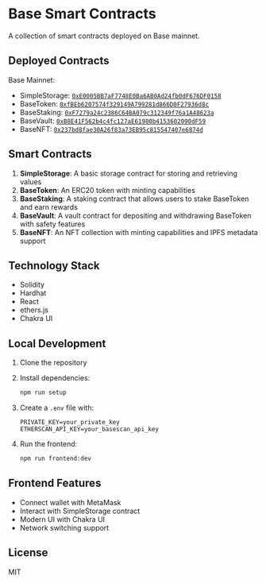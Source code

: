 # Base Smart Contracts

A collection of smart contracts deployed on Base mainnet.

## Deployed Contracts

Base Mainnet:
- SimpleStorage: [`0xE0005BB7aF7748E0Ba6AB0Ad24fb0dF676DF0158`](https://basescan.org/address/0xE0005BB7aF7748E0Ba6AB0Ad24fb0dF676DF0158)
- BaseToken: [`0xfBEb6207574f329149A799281d866D0F27936d8c`](https://basescan.org/address/0xfBEb6207574f329149A799281d866D0F27936d8c)
- BaseStaking: [`0xF7279a24c2386C64BA079c312349f76a1A48623a`](https://basescan.org/address/0xF7279a24c2386C64BA079c312349f76a1A48623a)
- BaseVault: [`0xB8E41F562b4c4fc127aE61980b4153602090dF59`](https://basescan.org/address/0xB8E41F562b4c4fc127aE61980b4153602090dF59)
- BaseNFT: [`0x237bd8fae30A26f83a73EB95c815547407e6874d`](https://basescan.org/address/0x237bd8fae30A26f83a73EB95c815547407e6874d)

## Smart Contracts

1. **SimpleStorage**: A basic storage contract for storing and retrieving values
2. **BaseToken**: An ERC20 token with minting capabilities
3. **BaseStaking**: A staking contract that allows users to stake BaseToken and earn rewards
4. **BaseVault**: A vault contract for depositing and withdrawing BaseToken with safety features
5. **BaseNFT**: An NFT collection with minting capabilities and IPFS metadata support

## Technology Stack

- Solidity
- Hardhat
- React
- ethers.js
- Chakra UI

## Local Development

1. Clone the repository
2. Install dependencies:
   ```bash
   npm run setup
   ```

3. Create a `.env` file with:
   ```
   PRIVATE_KEY=your_private_key
   ETHERSCAN_API_KEY=your_basescan_api_key
   ```

4. Run the frontend:
   ```bash
   npm run frontend:dev
   ```

## Frontend Features

- Connect wallet with MetaMask
- Interact with SimpleStorage contract
- Modern UI with Chakra UI
- Network switching support

## License

MIT 